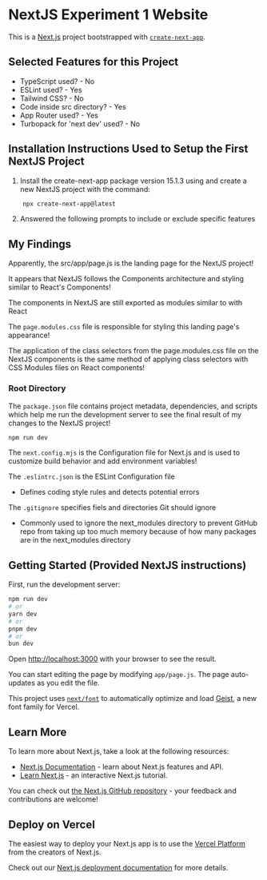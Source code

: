# NextJS Experiment 1 Website

This is a [Next.js](https://nextjs.org) project bootstrapped with [`create-next-app`](https://nextjs.org/docs/app/api-reference/cli/create-next-app).

## Selected Features for this Project 
* TypeScript used? - No
* ESLint used? - Yes
* Tailwind CSS? - No 
* Code inside src directory? - Yes
* App Router used? - Yes 
* Turbopack for 'next dev' used? - No 

## Installation Instructions Used to Setup the First NextJS Project 

1) Install the create-next-app package version 15.1.3 using and create a new NextJS project with the command: 
```bash
    npx create-next-app@latest
```

2) Answered the following prompts to include or exclude specific features

## My Findings 

Apparently, the src/app/page.js is the landing page for the NextJS project! 

It appears that NextJS follows the Components architecture and styling similar to React's Components!

The components in NextJS are still exported as modules similar to with React

The `page.modules.css` file is responsible for styling this landing page's appearance!</p>

The application of the class selectors from the page.modules.css file on the NextJS components is the same method of applying class selectors with CSS Modules files on React components! 

### Root Directory 

The `package.json` file contains project metadata, dependencies, and scripts which help me run the development server to see the final result of my changes to the NextJS project! 

```bash
npm run dev
```

The `next.config.mjs` is the Configuration file for Next.js and is used to customize build behavior and add environment variables! 

The `.eslintrc.json` is the ESLint Configuration file
* Defines coding style rules and detects potential errors 

The `.gitignore` specifies fiels and directories Git should ignore
* Commonly used to ignore the next_modules directory to prevent GitHub repo from taking up too much memory because of how many packages are in the next_modules directory

## Getting Started (Provided NextJS instructions)

First, run the development server:

```bash
npm run dev
# or
yarn dev
# or
pnpm dev
# or
bun dev
```

Open [http://localhost:3000](http://localhost:3000) with your browser to see the result.

You can start editing the page by modifying `app/page.js`. The page auto-updates as you edit the file.

This project uses [`next/font`](https://nextjs.org/docs/app/building-your-application/optimizing/fonts) to automatically optimize and load [Geist](https://vercel.com/font), a new font family for Vercel.

## Learn More

To learn more about Next.js, take a look at the following resources:

- [Next.js Documentation](https://nextjs.org/docs) - learn about Next.js features and API.
- [Learn Next.js](https://nextjs.org/learn) - an interactive Next.js tutorial.

You can check out [the Next.js GitHub repository](https://github.com/vercel/next.js) - your feedback and contributions are welcome!

## Deploy on Vercel

The easiest way to deploy your Next.js app is to use the [Vercel Platform](https://vercel.com/new?utm_medium=default-template&filter=next.js&utm_source=create-next-app&utm_campaign=create-next-app-readme) from the creators of Next.js.

Check out our [Next.js deployment documentation](https://nextjs.org/docs/app/building-your-application/deploying) for more details.
